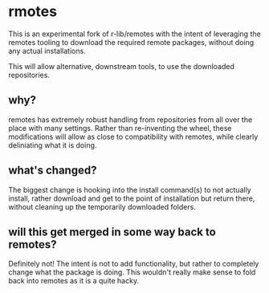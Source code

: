 
# rmotes

This is an experimental fork of r-lib/remotes with the intent of leveraging
the remotes tooling to download the required remote packages, without doing any
actual installations.

This will allow alternative, downstream tools, to use the downloaded repositories.

## why?

remotes has extremely robust handling from repositories from all over the place
with many settings. Rather than re-inventing the wheel, these modifications
will allow as close to compatibility with remotes, while clearly deliniating 
what it is doing.

## what's changed?

The biggest change is hooking into the install command(s) to not actually install,
rather download and get to the point of installation but return there, without
cleaning up the temporarily downloaded folders.

## will this get merged in some way back to remotes?

Definitely not! The intent is not to add functionality, but rather to completely change
what the package is doing. This wouldn't really make sense to fold back into remotes
as it is a quite hacky.
